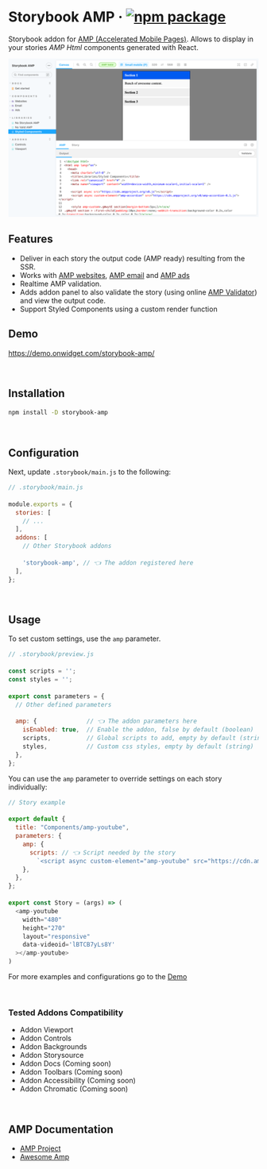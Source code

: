 # Storybook AMP &middot; [![npm package](https://img.shields.io/npm/v/storybook-amp?color=green&label=npm&style=flat-square)](https://www.npmjs.com/package/storybook-amp)

Storybook addon for [AMP (Accelerated Mobile Pages)](https://amp.dev/). Allows to display in your stories *AMP Html* components generated with React.

![Screenshot](screenshot.png)

## Features

- Deliver in each story the output code (AMP ready) resulting from the SSR.
- Works with [AMP websites](https://amp.dev/about/websites/), [AMP email](https://amp.dev/about/email/) and [AMP ads](https://amp.dev/about/ads/)
- Realtime AMP validation.
- Adds addon panel to also validate the story (using online [AMP Validator](https://validator.ampproject.org/)) and view the output code.
- Support Styled Components using a custom render function

## Demo

https://demo.onwidget.com/storybook-amp/

<br />

## Installation

```sh
npm install -D storybook-amp
```

<br />

## Configuration

Next, update `.storybook/main.js` to the following:

```js
// .storybook/main.js

module.exports = {
  stories: [
    // ...
  ],
  addons: [
    // Other Storybook addons

    'storybook-amp', // 👈 The addon registered here
  ],
};
```

<br />

## Usage

To set custom settings, use the  `amp` parameter. 

```js
// .storybook/preview.js

const scripts = '';
const styles = '';

export const parameters = {
  // Other defined parameters

  amp: {              // 👈 The addon parameters here
    isEnabled: true,  // Enable the addon, false by default (boolean)
    scripts,          // Global scripts to add, empty by default (string)
    styles,           // Custom css styles, empty by default (string)
  },
};
```

You can use the `amp` parameter to override settings on each story individually:

```js
// Story example

export default {
  title: "Components/amp-youtube",
  parameters: {
    amp: {
      scripts: // 👈 Script needed by the story
        `<script async custom-element="amp-youtube" src="https://cdn.ampproject.org/v0/amp-youtube-0.1.js"></script>`,
    },
  },
};

export const Story = (args) => (
  <amp-youtube
    width="480"
    height="270"
    layout="responsive"
    data-videoid='lBTCB7yLs8Y'
  ></amp-youtube>
)
```

For more examples and configurations go to the [Demo](#demo)
  
<br />

### Tested Addons Compatibility

<ul>
  <li>
    Addon Viewport
  </li>
  <li>
    Addon Controls
  </li>
  <li>
    Addon Backgrounds
  </li>
  <li>
    Addon Storysource
  </li>
  <li>
    Addon Docs (Coming soon)
  </li>
  <li>
    Addon Toolbars (Coming soon)
  </li>
  <li>
    Addon Accessibility (Coming soon)
  </li>
  <li>
    Addon Chromatic (Coming soon)
  </li>
</ul>

<br />

## AMP Documentation

- [AMP Project](https://amp.dev/)
- [Awesome Amp](https://github.com/onwidget/awesome-amp)
